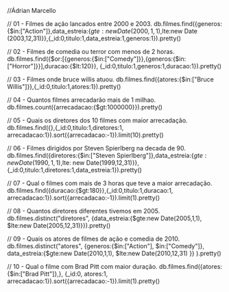 //Ádrian Marcello



// 01 - Filmes de ação lancados entre 2000 e 2003.
db.filmes.find({generos:{$in:["Action"]},data_estreia:{$gte:new Date(2000,1,1),$lte:new Date (2003,12,31)}},{_id:0,titulo:1,data_estreia:1,generos:1}).pretty()


// 02 - Filmes de comedia ou terror com menos de 2 horas.
db.filmes.find({$or:[{generos:{$in:["Comedy"]}},{generos:{$in:["Horror"]}}],duracao:{$lt:120}}, {_id:0,titulo:1,generos:1,duracao:1}).pretty()


// 03 - Filmes onde bruce willis atuou.
db.filmes.find({atores:{$in:["Bruce Willis"]}},{_id:0,titulo:1,atores:1}).pretty()


// 04 - Quantos filmes arrecadarão mais de 1 milhao.
db.filmes.count({arrecadacao:{$gt:1000000}}).pretty()


// 05 - Quais os diretores dos 10 filmes com maior arrecadação.
 db.filmes.find({},{_id:0,titulo:1,diretores:1, arrecadacao:1}).sort({arrecadacao:-1}).limit(10).pretty()


// 06 - Filmes dirigidos por Steven Spierlberg na decada de 90.
 db.filmes.find({diretores:{$in:["Steven Spierlberg"]},data_estreia:{$gte:new Date(1990,1,1),$lte: new Date(1999,12,31)}},{_id:0,titulo:1,diretores:1,data_estreia:1}).pretty()


// 07 - Qual o filmes com mais de 3 horas que teve a maior arrecadação.
db.filmes.find({duracao:{$gt:180}},{_id:0,titulo:1,duracao:1, arrecadacao:1}).sort({arrecadacao:-1}).limit(1).pretty()


// 08 - Quantos diretores diferentes tivemos em 2005.
db.filmes.distinct("diretores", {data_estreia:{$gte:new Date(2005,1,1), $lte:new Date(2005,12,31)}}).pretty()


// 09 - Quais os atores de filmes de ação e comedia de 2010.
db.filmes.distinct("atores", {generos:{$in:["Action"], $in:["Comedy"]}, data_estreia:{$gte:new Date(2010,1,1), $lte:new Date(2010,12,31) }} ).pretty()


// 10 - Qual o filme com Brad Pitt com maior duração.
db.filmes.find({atores:{$in:["Brad Pitt"]},}, {_id:0, atores:1, arrecadacao:1}).sort({arrecadacao:-1}).limit(1).pretty()





